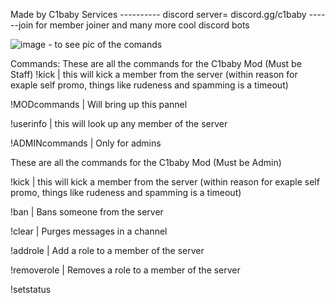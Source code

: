 Made by C1baby Services   ----------     discord server= discord.gg/c1baby ------join for member joiner and many more cool discord bots


![image](https://github.com/C1baby/C1baby-discord-moderator-bot/assets/137514685/2156e4db-6d83-4d88-8494-12b7fe7278c8)   - to see pic of the comands 

Commands:
These are all the commands for the C1baby Mod (Must be Staff)
!kick <mention user> <reason> | this will kick a member from the server (within reason for exaple self promo, things like rudeness and spamming is a timeout)

!MODcommands | Will bring up this pannel

!userinfo <mention member> | this will look up any member of the server

!ADMINcommands | Only for admins


These are all the commands for the C1baby Mod (Must be Admin)

!kick <mention user> <reason> | this will kick a member from the server (within reason for exaple self promo, things like rudeness and spamming is a timeout)

!ban <mention user> <Reason> | Bans someone from the server

!clear <amount of messages to delete> | Purges messages in a channel

!addrole <mention user> <role name> | Add a role to a member of the server

!removerole <mention user> <role name> | Removes a role to a member of the server

!setstatus <custom status>
